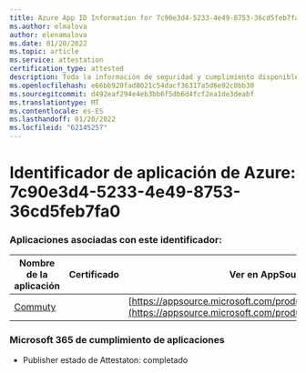 ```yaml
---
title: Azure App ID Information for 7c90e3d4-5233-4e49-8753-36cd5feb7fa0
ms.author: elmalova
author: elenamalova
ms.date: 01/20/2022
ms.topic: article
ms.service: attestation
certification_type: attested
description: Toda la información de seguridad y cumplimiento disponible para 7c90e3d4-5233-4e49-8753-36cd5feb7fa0.
ms.openlocfilehash: e66bb920fad8021c54dacf36317a5d6e92c0bb30
ms.sourcegitcommit: d492eaf294e4eb3bb6f5db6d4fcf2ea1de3deabf
ms.translationtype: MT
ms.contentlocale: es-ES
ms.lasthandoff: 01/20/2022
ms.locfileid: "62145257"
---
```

# <a name="azure-app-id-7c90e3d4-5233-4e49-8753-36cd5feb7fa0"></a>Identificador de aplicación de Azure: 7c90e3d4-5233-4e49-8753-36cd5feb7fa0


### <a name="apps-associated-with-this-id"></a>Aplicaciones asociadas con este identificador:
| **Nombre de la aplicación** | **Certificado** | **Ver en AppSource** |
|--------------|---------------|-----------------------|
| [Commuty](https://docs.microsoft.com/microsoft-365-app-certification/forward/WA200003325) |  | [https://appsource.microsoft.com/product/office/WA200003325](https://appsource.microsoft.com/product/office/WA200003325) |

### <a name="microsoft-365-app-compliance-status"></a>Microsoft 365 de cumplimiento de aplicaciones
- Publisher estado de Attestaton: completado
